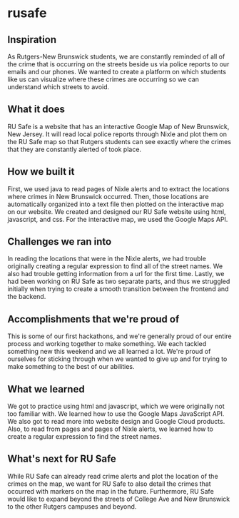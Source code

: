 # rusafe

## Inspiration
As Rutgers-New Brunswick students, we are constantly reminded of all of the crime that is occurring on the streets beside us via police reports to our emails and our phones. We wanted to create a platform on which students like us can visualize where these crimes are occurring so we can understand which streets to avoid.

## What it does
RU Safe is a website that has an interactive Google Map of New Brunswick, New Jersey. It will read local police reports through Nixle and plot them on the RU Safe map so that Rutgers students can see exactly where the crimes that they are constantly alerted of took place.

## How we built it
First, we used java to read pages of Nixle alerts and to extract the locations where crimes in New Brunswick occurred. Then, those locations are automatically organized into a text file then plotted on the interactive map on our website. We created and designed our RU Safe website using html, javascript, and css. For the interactive map, we used the Google Maps API.

## Challenges we ran into
In reading the locations that were in the Nixle alerts, we had trouble originally creating a regular expression to find all of the street names. We also had trouble getting information from a url for the first time. Lastly, we had been working on RU Safe as two separate parts, and thus we struggled initially when trying to create a smooth transition between the frontend and the backend.

## Accomplishments that we're proud of
This is some of our first hackathons, and we're generally proud of our entire process and working together to make something. We each tackled something new this weekend and we all learned a lot. We're proud of ourselves for sticking through when we wanted to give up and for trying to make something to the best of our abilities.

## What we learned
We got to practice using html and javascript, which we were originally not too familiar with. We learned how to use the Google Maps JavaScript API. We also got to read more into website design and Google Cloud products. Also, to read from pages and pages of Nixle alerts, we learned how to create a regular expression to find the street names.

## What's next for RU Safe
While RU Safe can already read crime alerts and plot the location of the crimes on the map, we want for RU Safe to also detail the crimes that occurred with markers on the map in the future. Furthermore, RU Safe would like to expand beyond the streets of College Ave and New Brunswick to the other Rutgers campuses and beyond.
